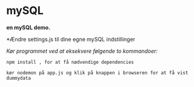 # mySQL

**en mySQL demo.**

*Ændre settings.js til dine egne mySQL indstillinger

*Kør programmet ved at eksekvere følgende to kommandoer:*

```
npm install , for at få nødvendige dependencies

kør nodemon på app.js og klik på knappen i browseren for at få vist dummydata
